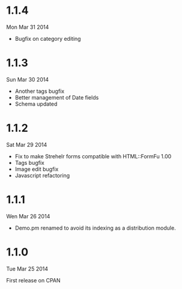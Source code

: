 1.1.4
=====

Mon Mar 31 2014

* Bugfix on category editing

1.1.3
=====

Sun Mar 30 2014

* Another tags bugfix
* Better management of Date fields
* Schema updated

1.1.2
=====

Sat Mar 29 2014

* Fix to make Strehelr forms compatible with HTML::FormFu 1.00
* Tags bugfix
* Image edit bugfix
* Javascript refactoring

1.1.1
=====

Wen Mar 26 2014

* Demo.pm renamed to avoid its indexing as a distribution module.

1.1.0
=====

Tue Mar 25 2014

First release on CPAN
